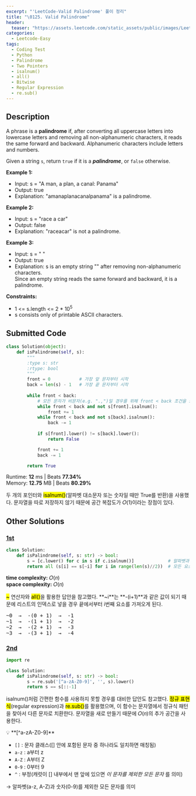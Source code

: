 ```yaml
---
excerpt: "'LeetCode-Valid Palindrome' 풀이 정리"
title: "\0125. Valid Palindrome"
header:
  teaser: "https://assets.leetcode.com/static_assets/public/images/LeetCode_Sharing.png"
categories:
  - Leetcode-Easy
tags:
  - Coding Test
  - Python
  - Palindrome
  - Two Pointers
  - isalnum()
  - all()
  - Bitwise
  - Regular Expression
  - re.sub()
---
```


## <i class="fa-solid fa-file-lines"></i> Description

A phrase is a **palindrome** if, after converting all uppercase letters into lowercase letters and removing all non-alphanumeric characters, it reads the same forward and backward. Alphanumeric characters include letters and numbers.

Given a string `s`, return `true` if it is a ***palindrome***, or `false` otherwise.

**Example 1:**

- Input: s = "A man, a plan, a canal: Panama"
- Output: true
- Explanation: "amanaplanacanalpanama" is a palindrome.

**Example 2:**

- Input: s = "race a car"
- Output: false
- Explanation: "raceacar" is not a palindrome.

**Example 3:**

- Input: s = " "
- Output: true
- Explanation: s is an empty string "" after removing non-alphanumeric characters.    
Since an empty string reads the same forward and backward, it is a palindrome.

**Constraints:**

- 1 <= s.length <= 2 * 10<sup>5</sup>
- s consists only of printable ASCII characters.

## <i class="fa-solid fa-cloud-arrow-up"></i> Submitted Code

```python
class Solution(object):
    def isPalindrome(self, s):
        """
        :type s: str
        :rtype: bool
        """
        front = 0           # 가장 앞 문자부터 시작
        back = len(s) - 1   # 가장 끝 문자부터 시작
        
        while front < back:
            # 모든 문자가 비문자(e.g. ".,")일 경우를 위해 front < back 조건을 또 추가해야 한다
            while front < back and not s[front].isalnum():  
                front += 1
            while front < back and not s[back].isalnum():
                back -= 1
            
            if s[front].lower() != s[back].lower():
                return False

            front += 1
            back -= 1

        return True
```
<i class="fa-solid fa-clock"></i> Runtime: **12** ms \| Beats **77.34%**    
<i class="fa-solid fa-memory"></i> Memory: **12.75** MB \| Beats **80.29%**

두 개의 포인터와 <mark>isalnum()</mark>(알파벳 대소문자 또는 숫자일 때만 True를 반환)을 사용했다. 문자열을 따로 저장하지 않기 때문에 공간 복잡도가 𝑂(1)이라는 장점이 있다.

## <i class="fa-solid fa-flask"></i> Other Solutions

### <a href="https://leetcode.com/problems/valid-palindrome/solutions/3864359/python-3-two-solutions-beats-99-33ms-by-tkxec/" target="_blank">1st</a>

```python
class Solution:
    def isPalindrome(self, s: str) -> bool:
        s = [c.lower() for c in s if c.isalnum()]             # 알파벳과 숫자만 남기고 모두 소문자로 변환
        return all (s[i] == s[~i] for i in range(len(s)//2))  # 모든 요소가 True일 경우에만 True를 반환
```
<i class="fa-solid fa-clock"></i> **time complexity:** 𝑂(𝑛)    
<i class="fa-solid fa-memory"></i> **space complexity:** 𝑂(𝑛)   

<mark>~</mark> 연산자와 <mark>all()</mark>을 활용한 답안을 참고했다. **~i**는 **-(i+1)**과 같은 값이 되기 때문에 리스트의 인덱스로 넣을 경우 끝에서부터 i번째 요소를 가져오게 된다.

<pre>
~0  →  -(0 + 1)  →  -1
~1  →  -(1 + 1)  →  -2
~2  →  -(2 + 1)  →  -3
~3  →  -(3 + 1)  →  -4
</pre>

### <a href="https://leetcode.com/problems/valid-palindrome/solutions/6170976/video-transforming-the-input-string-by-n-8qyj/" target="_blank">2nd</a>

```python
import re

class Solution:
    def isPalindrome(self, s: str) -> bool:
        s = re.sub('[^a-zA-Z0-9]', '', s).lower()
        return s == s[::-1]  
```
isalnum()처럼 간편한 함수를 사용하지 못할 경우를 대비한 답안도 참고했다. <mark>정규 표현식</mark>(regular expression)과 <mark>re.sub()</mark>를 활용했으며, 이 함수는 문자열에서 정규식 패턴을 찾아서 다른 문자로 치환한다. 문자열을 새로 만들기 때문에 𝑂(𝑛)의 추가 공간을 사용한다.

<div class="notice--info" markdown="1">
💡 **[^a-zA-Z0-9]**

- `[]` : 문자 클래스([] 안에 포함된 문자 중 하나라도 일치하면 매칭됨)
- `a-z` : a부터 z
- `A-Z` : A부터 Z
- `0-9` : 0부터 9
- `^` : 부정(캐럿이 [] 내부에서 맨 앞에 있으면 *이 문자를 제외한 모든 문자* 를 의미)

→ 알파벳(a-z, A-Z)과 숫자(0-9)를 제외한 모든 문자를 의미
</div>